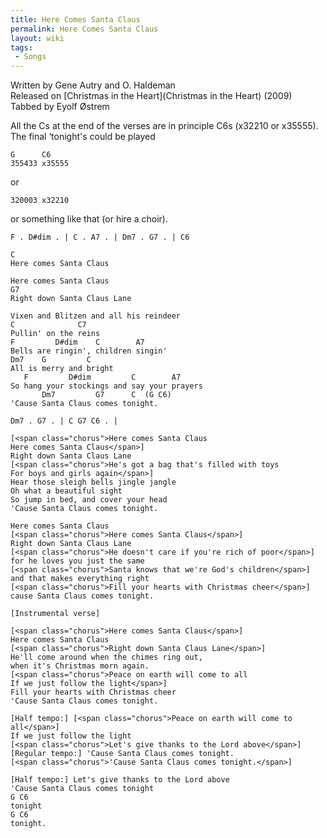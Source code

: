 ```yaml
---
title: Here Comes Santa Claus
permalink: Here Comes Santa Claus
layout: wiki
tags:
 - Songs
---
```


Written by Gene Autry and O. Haldeman  
Released on [Christmas in the Heart](Christmas in the Heart)
(2009)  
Tabbed by Eyolf Østrem

All the Cs at the end of the verses are in principle C6s (x32210 or
x35555). The final ‘tonight's could be played

    G      C6
    355433 x35555

or

    320003 x32210

or something like that (or hire a choir).

    F . D#dim . | C . A7 . | Dm7 . G7 . | C6

    C
    Here comes Santa Claus

    Here comes Santa Claus
    G7
    Right down Santa Claus Lane

    Vixen and Blitzen and all his reindeer
    C              C7
    Pullin' on the reins
    F         D#dim    C        A7
    Bells are ringin', children singin'
    Dm7    G         C
    All is merry and bright
       F         D#dim         C        A7
    So hang your stockings and say your prayers
           Dm7         G7      C  (G C6)
    'Cause Santa Claus comes tonight.

    Dm7 . G7 . | C G7 C6 . |

    [<span class="chorus">Here comes Santa Claus
    Here comes Santa Claus</span>]
    Right down Santa Claus Lane
    [<span class="chorus">He's got a bag that's filled with toys
    For boys and girls again</span>]
    Hear those sleigh bells jingle jangle
    Oh what a beautiful sight
    So jump in bed, and cover your head
    'Cause Santa Claus comes tonight.

    Here comes Santa Claus
    [<span class="chorus">Here comes Santa Claus</span>]
    Right down Santa Claus Lane
    [<span class="chorus">He doesn't care if you're rich of poor</span>]
    for he loves you just the same
    [<span class="chorus">Santa knows that we're God's children</span>]
    and that makes everything right
    [<span class="chorus">Fill your hearts with Christmas cheer</span>]
    cause Santa Claus comes tonight.

    [Instrumental verse]

    [<span class="chorus">Here comes Santa Claus</span>]
    Here comes Santa Claus
    [<span class="chorus">Right down Santa Claus Lane</span>]
    He'll come around when the chimes ring out,
    when it's Christmas morn again.
    [<span class="chorus">Peace on earth will come to all
    If we just follow the light</span>]
    Fill your hearts with Christmas cheer
    'Cause Santa Claus comes tonight.

    [Half tempo:] [<span class="chorus">Peace on earth will come to all</span>]
    If we just follow the light
    [<span class="chorus">Let's give thanks to the Lord above</span>]
    [Regular tempo:] 'Cause Santa Claus comes tonight.
    [<span class="chorus">'Cause Santa Claus comes tonight.</span>]

    [Half tempo:] Let's give thanks to the Lord above
    'Cause Santa Claus comes tonight
    G C6
    tonight
    G C6
    tonight.
